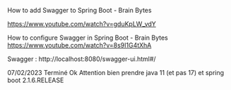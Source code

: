 How to add Swagger to Spring Boot - Brain Bytes

https://www.youtube.com/watch?v=gduKpLW_vdY

How to configure Swagger in Spring Boot - Brain Bytes
https://www.youtube.com/watch?v=8s9I1G4tXhA

Swagger : http://localhost:8080/swagger-ui.html#/

07/02/2023 Terminé Ok
Attention bien prendre java 11 (et pas 17) et spring boot 2.1.6.RELEASE
